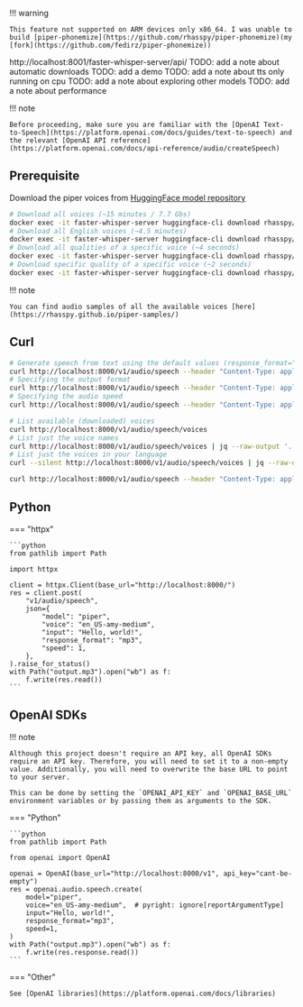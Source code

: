 !!! warning

    This feature not supported on ARM devices only x86_64. I was unable to build [piper-phonemize](https://github.com/rhasspy/piper-phonemize)(my [fork](https://github.com/fedirz/piper-phonemize))

http://localhost:8001/faster-whisper-server/api/
TODO: add a note about automatic downloads
TODO: add a demo
TODO: add a note about tts only running on cpu
TODO: add a note about exploring other models
TODO: add a note about performance

!!! note

    Before proceeding, make sure you are familiar with the [OpenAI Text-to-Speech](https://platform.openai.com/docs/guides/text-to-speech) and the relevant [OpenAI API reference](https://platform.openai.com/docs/api-reference/audio/createSpeech)

## Prerequisite

Download the piper voices from [HuggingFace model repository](https://huggingface.co/rhasspy/piper-voices)

```bash
# Download all voices (~15 minutes / 7.7 Gbs)
docker exec -it faster-whisper-server huggingface-cli download rhasspy/piper-voices
# Download all English voices (~4.5 minutes)
docker exec -it faster-whisper-server huggingface-cli download rhasspy/piper-voices --include 'en/**/*' 'voices.json'
# Download all qualities of a specific voice (~4 seconds)
docker exec -it faster-whisper-server huggingface-cli download rhasspy/piper-voices --include 'en/en_US/amy/**/*' 'voices.json'
# Download specific quality of a specific voice (~2 seconds)
docker exec -it faster-whisper-server huggingface-cli download rhasspy/piper-voices --include 'en/en_US/amy/medium/*' 'voices.json'
```

!!! note

    You can find audio samples of all the available voices [here](https://rhasspy.github.io/piper-samples/)

## Curl

```bash
# Generate speech from text using the default values (response_format="mp3", speed=1.0, voice="en_US-amy-medium", etc.)
curl http://localhost:8000/v1/audio/speech --header "Content-Type: application/json" --data '{"input": "Hello World!"}' --output audio.mp3
# Specifying the output format
curl http://localhost:8000/v1/audio/speech --header "Content-Type: application/json" --data '{"input": "Hello World!", "response_format": "wav"}' --output audio.wav
# Specifying the audio speed
curl http://localhost:8000/v1/audio/speech --header "Content-Type: application/json" --data '{"input": "Hello World!", "speed": 2.0}' --output audio.mp3

# List available (downloaded) voices
curl http://localhost:8000/v1/audio/speech/voices
# List just the voice names
curl http://localhost:8000/v1/audio/speech/voices | jq --raw-output '.[] | .voice'
# List just the voices in your language
curl --silent http://localhost:8000/v1/audio/speech/voices | jq --raw-output '.[] | select(.voice | startswith("en")) | .voice'

curl http://localhost:8000/v1/audio/speech --header "Content-Type: application/json" --data '{"input": "Hello World!", "voice": "en_US-ryan-high"}' --output audio.mp3
```

## Python

=== "httpx"

    ```python
    from pathlib import Path

    import httpx

    client = httpx.Client(base_url="http://localhost:8000/")
    res = client.post(
        "v1/audio/speech",
        json={
            "model": "piper",
            "voice": "en_US-amy-medium",
            "input": "Hello, world!",
            "response_format": "mp3",
            "speed": 1,
        },
    ).raise_for_status()
    with Path("output.mp3").open("wb") as f:
        f.write(res.read())
    ```

## OpenAI SDKs

!!! note

    Although this project doesn't require an API key, all OpenAI SDKs require an API key. Therefore, you will need to set it to a non-empty value. Additionally, you will need to overwrite the base URL to point to your server.

    This can be done by setting the `OPENAI_API_KEY` and `OPENAI_BASE_URL` environment variables or by passing them as arguments to the SDK.

=== "Python"

    ```python
    from pathlib import Path

    from openai import OpenAI

    openai = OpenAI(base_url="http://localhost:8000/v1", api_key="cant-be-empty")
    res = openai.audio.speech.create(
        model="piper",
        voice="en_US-amy-medium",  # pyright: ignore[reportArgumentType]
        input="Hello, world!",
        response_format="mp3",
        speed=1,
    )
    with Path("output.mp3").open("wb") as f:
        f.write(res.response.read())
    ```

=== "Other"

    See [OpenAI libraries](https://platform.openai.com/docs/libraries)
